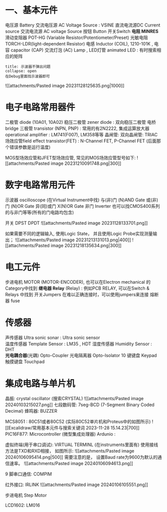 # 一、基本元件
电压源 Battery 交流电压源 AC Voltage Source : VSINE
直流电流源DC Current source 交流电流源 AC voltage Source 
按钮 Button 
开关Switch 
**电阻 MINRES**
滑动变阻器 POT-HG (Variable Resistor/Potentiometer/Preset) 
光敏电阻 TORCH-LDR(light-dependent Resistor) 
电感 Inductor (COIL),  1210-101K , 电容 capacitor (CAP) 
交流灯泡 (AC) Lamp , LED灯管 animated LED : 有时搜索相应的矩阵

`````ad-note 
title: 示波器不弹出问题
collapse: open
在Debug里面找示波器即可
`````

![[attachments/Pasted image 20231128125635.png|1000]]
# 电子电路常用器件
二极管 diode (10A01, 10A02)
稳压二极管 zener diode :  双向稳压二极管
电桥 bridge 
三极管 transistor (NPN, PNP) : 常用的有2N2222, 
集成运算放大器 operational amplifier : LM741(F007), LM358等等
晶闸管: 
双向晶闸管: TRIAC 
场效应管field effect transistor(FET) : N-Channel FET, P-Channel FET 
(后面那个错误参数是运行温度) 

MOS型场效应管和JFET型场效应管, 常见的MOS场效应管型号如下:
![[attachments/Pasted image 20231210091748.png|300]]
# 数字电路常用元件
示波器 oscilloscope (在Virtual Instrument中找) 
与(非)门 (N)AND Gate  或(非)门 (N)OR Gate   异(同)或门 X(N)OR Gate 非门 Inverter 
也可以找CMOS400系列的与非门等等(所有的门电路均包含)

开关 DPST DPDT 
![[attachments/Pasted image 20231128133701.png]]

如果需要不同的逻辑输入, 使用Logic State， 并且使用Logic Probe实现测量输出；
![[attachments/Pasted image 20231213131013.png|400]]
![[attachments/Pasted image 20231218135634.png|300]]
# 电工元件
步进电机 MOTOR (MOTOR-ENCODER), 也可以在Electron mechanical 的Category中找到
**继电器 Relay** (Relay) : 例如PCB RELAY, 可以在Switch & Relays 中找到 
开关Jumpers  在难以正确连接时，可以使用jumpers来连接
熔断器 fuse  

# 传感器
声传感器 Ultra sonic sonar : Ultra sonic sensor  
温度传感器 Template Sensor : LM35 , HDT 
湿度传感器 Humidity Sensor : DHT  
**光电耦合器**(光耦) Opto-Coupler  光电隔离器 Opto-Isolator
10 键键盘 Keypad 
触摸键盘 Touchpad  


# 集成电路与单片机

晶振: crystal oscillator  (搜索CRYSTAL)
![[attachments/Pasted image 20240103215027.png]]
七段数码管: 7seg-BCD (7-Segment Binary Coded Decimal)
蜂鸣器: BUZZER

MCS8051 : 80C51或者80C52 (实际80C52单片机和Proteus中的如图所示) 
![[Excalidraw/常用基本元件与搜索关键词 2023-11-28 15.14.23|700]]
PIC16F877: Microcontroller (微型集成处理器) 
Ardunio : 

虚拟终端(用于串口调试): VIRTUAL TERMINL (在instruments里面有) 
使用接线方法是TXD和RXD相接， 如图所示: 
![[attachments/Pasted image 20240106095414.png|500]]
需要注意的是， 设置Baud rate为9600为默认的通信速率。
![[attachments/Pasted image 20240106094613.png]]

9 脚串口通信: COMPIM

红外接口: IRLINK 
![[attachments/Pasted image 20240106105551.png]]

步进电机 Step Motor

LCD1602: LM016 

